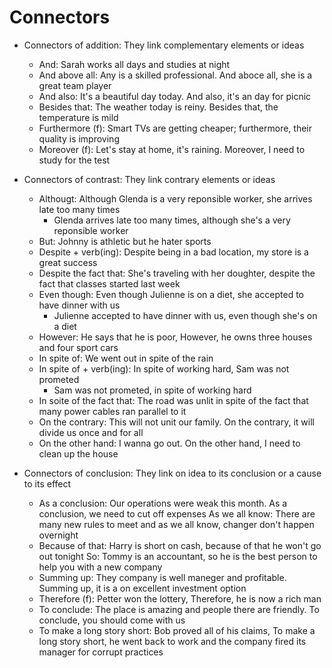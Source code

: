 # Connectors

- Connectors of addition: They link complementary elements or ideas
  - And: Sarah works all days and studies at night
  - And above all: Any is a skilled professional. And aboce all, she is a great team player
  - And also: It's a beautiful day today. And also, it's an day for picnic
  - Besides that: The weather today is reiny. Besides that, the temperature is mild
  - Furthermore (f): Smart TVs are getting cheaper; furthermore, their quality is improving
  - Moreover (f): Let's stay at home, it's raining. Moreover, I need to study for the test

- Connectors of contrast: They link contrary elements or ideas
  - Althougt: Although Glenda is a very reponsible worker, she arrives late too many times
    - Glenda arrives late too many times, although she's a very reponsible worker
  - But: Johnny is athletic but he hater sports
  - Despite + verb(ing): Despite being in a bad location, my store is a great success
  - Despite the fact that: She's traveling with her doughter, despite the fact that classes started last week
  - Even though: Even though Julienne is on a diet, she accepted to have dinner with us
    - Julienne accepted to have dinner with us, even though she's on a diet
  - However: He says that he is poor, However, he owns three houses and four sport cars
  - In spite of: We went out in spite of the rain
  - In spite of + verb(ing): In spite of working hard, Sam was not prometed
    - Sam was not prometed, in spite of working hard
  - In soite of the fact that: The road was unlit in spite of the fact that many power cables ran parallel to it
  - On the contrary: This will not unit our family. On the contrary, it will divide us once and for all
  - On the other hand: I wanna go out. On the other hand, I need to clean up the house

- Connectors of conclusion: They link on idea to its conclusion or a cause to its effect
  - As a conclusion: Our operations were weak this month. As a conclusion, we need to cut off expenses
  As we all know: There are many new rules to meet and as we all know, changer don't happen overnight
  - Because of that: Harry is short on cash, because of that he won't go out tonight
  So: Tommy is an accountant, so he is the best person to help you with a new company
  - Summing up: They company is well maneger and profitable. Summing up, it is a on excellent investment option
  - Therefore (f): Petter won the lottery, Therefore, he is now a rich man
  - To conclude: The place is amazing and people there are friendly. To conclude, you should come with us
  - To make a long story short: Bob proved all of his claims, To make a long story short, he went back to work and the company fired its manager for corrupt practices
